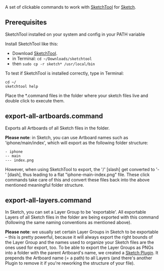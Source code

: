 A set of clickable commands to work with [SketchTool](http://bohemiancoding.com/sketch/tool/) for [Sketch](http://bohemiancoding.com/sketch/).

## Prerequisites
SketchTool installed on your system and config in your PATH variable

Install SketchTool like this:

- Download [SketchTool](http://bohemiancoding.com/sketch/tool/).
- in Terminal: `cd ~/Downloads/sketchtool`
- then `sudo cp -r sketch* /usr/local/bin`

To test if SketchTool is installed correctly, type in Terminal:
```
cd ~/
sketchtool help
```

Place the *.command files in the folder where your sketch files live and double click to execute them.

## export-all-artboards.command

Exports all Artboards of all Sketch files in the folder.

**Please note**: in Sketch, you can use Artboard names such as 'iphone/main/index', which will export as the following folder structure:

```
- iphone
-- main
--- index.png
```

However, when using SketchTool to export, the '/' [slash] get converted to '-' [dash], thus leading to a flat "iphone-main-index.png" file. These click commands take care of this and convert these files back into the above mentioned meaningful folder structure.

## export-all-layers.command

In Sketch, you can set a Layer Group to be 'exportable'. All exportable Layers of all Sketch files in the folder are being exported with this command (following the same naming conventions as mentioned above).

**Please note**: we usually set certain Layer Groups in Sketch to be exportable – this is pretty powerful, because it will always export the right bounds of the Layer Group and the names used to organize your Sketch files are the ones used for export, too. To be able to export the Layer Groups as PNGs into a folder with the parent Artboard's name, we created a [Sketch Plugin](https://github.com/preciousforever/sketch-artboard-name-to-layer-name). It prepends the Artboard name (= a path) to all Layers (and there's another Plugin to remove it if you're reworking the structure of your file).


